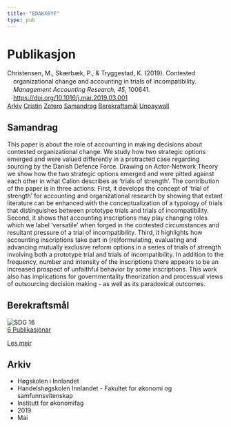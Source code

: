 ```yaml
---
title: "EDAKX6YF"
type: pub
---
```

<h1>Publikasjon</h1>
<article id="csl-bib-container-EDAKX6YF" class="csl-bib-container">
  <div class="csl-bib-body" style="line-height: 1.35; padding-left: 1em; text-indent:-1em;">
  <div class="csl-entry">Christensen, M., Sk&#xE6;rb&#xE6;k, P., &amp; Tryggestad, K. (2019). Contested organizational change and accounting in trials of incompatibility. <i>Management Accounting Research</i>, <i>45</i>, 100641. <a href="https://doi.org/10.1016/j.mar.2019.03.001">https://doi.org/10.1016/j.mar.2019.03.001</a></div>
</div>
  <div class="csl-bib-buttons">
    <a href="#taxonomy-article-EDAKX6YF" class="csl-bib-button">Arkiv</a>
    <a href="https://app.cristin.no/results/show.jsf?id=1698450" alt="Cristin URL" class="csl-bib-button">Cristin</a>
    <a href="http://zotero.org/groups/5402882/items/EDAKX6YF" alt="Zotero URL" class="csl-bib-button">Zotero</a>
    <a href="#abstract-article-EDAKX6YF" class="csl-bib-button">Samandrag</a>
    <a href="#sdg-article-EDAKX6YF" class="csl-bib-button">Berekraftsmål</a>
    <a href="https://research.cbs.dk/files/61731463/peter_sk_rb_k_et_al_contested_organizational_chang_acceptedmanuscript.pdf" class="csl-bib-button">Unpaywall</a>
  </div>
  <div id="csl-bib-meta-container-EDAKX6YF"></div>
</article>
<div id="csl-bib-meta-EDAKX6YF" class="csl-bib-meta">
  <article id="abstract-article-EDAKX6YF" class="abstract-article">
    <h1>Samandrag</h1>
    This paper is about the role of accounting in making decisions about contested organizational change. We study how two strategic options emerged and were valued differently in a protracted case regarding sourcing by the Danish Defence Force. Drawing on Actor-Network Theory we show how the two strategic options emerged and were pitted against each other in what Callon describes as ‘trials of strength’. The contribution of the paper is in three actions: First, it develops the concept of ‘trial of strength’ for accounting and organizational research by showing that extant literature can be enhanced with the conceptualization of a typology of trials that distinguishes between prototype trials and trials of incompatibility. Second, it shows that accounting inscriptions may play changing roles which we label ‘versatile’ when forged in the contested circumstances and resultant pressure of a trial of incompatibility. Third, it highlights how accounting inscriptions take part in (re)formulating, evaluating and advancing mutually exclusive reform options in a series of trials of strength involving both a prototype trial and trials of incompatibility. In addition to the frequency, number and intensity of the inscriptions there appears to be an increased prospect of unfaithful behavior by some inscriptions. This work also has implications for governmentality theorization and processual views of outsourcing decision making - as well as its paradoxical outcomes.
  </article>
  <article id="sdg-article-EDAKX6YF" class="sdg-article">
    <h1>Berekraftsmål</h1>
    <div class="sdg-container"><div id="sdg16" class="sdg"> <img src="{{< params subfolder >}}images/sdg/sdg16_no.png" class="image" alt="SDG 16"> <div class="sdg-overlay"> <a href="{{< params subfolder >}}no/archive/?sdg=16#archive" class="sdg-publication-count"><span>6</span> Publikasjonar</a> <p><a href="NA" class="sdg-read-more">Les meir</a></p> </div> </div></div>
  </article>
  <article id="taxonomy-article-EDAKX6YF" class="taxonomy-article">
    <h1>Arkiv</h1>
    <ul>
      <li>Høgskolen i Innlandet</li>
      <li>Handelshøgskolen Innlandet - Fakultet for økonomi og samfunnsvitenskap</li>
      <li>Institutt for økonomifag</li>
      <li>2019</li>
      <li>Mai</li>
    </ul>
  </article>
</div>
